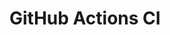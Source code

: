 # GitHub Actions CI














































































































































































































































































































































































































































































































































































































































































































































































































































































































































































































